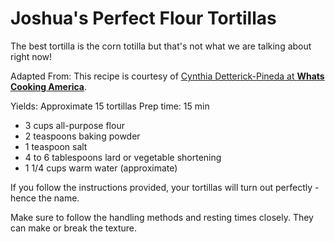 Joshua's Perfect Flour Tortillas
=====================
The best tortilla is the corn totilla but that's not what we are talking about right now!

Adapted From: This recipe is courtesy of [Cynthia Detterick-Pineda at **Whats Cooking America**](http://whatscookingamerica.net/CynthiaPineda/Tortilla/TortillaMaking.htm "Cynthia Detterick-Pineda").

Yields: Approximate 15 tortillas
Prep time: 15 min

* 3 cups all-purpose flour
* 2 teaspoons baking powder
* 1 teaspoon salt
* 4 to 6 tablespoons lard or vegetable shortening
* 1 1/4 cups warm water (approximate)


If you follow the instructions provided, your tortillas will turn out perfectly - hence the name.

Make sure to follow the handling methods and resting times closely. They can make or break the texture. 
